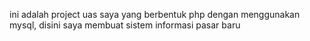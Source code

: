 ini adalah project uas saya yang berbentuk php dengan menggunakan mysql, disini saya membuat sistem informasi pasar baru
